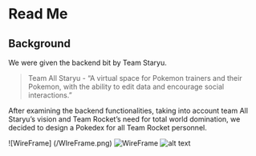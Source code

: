 # Read Me
## Background
We were given the backend bit by Team Staryu. 

> Team All Staryu - “A virtual space for Pokemon trainers and their Pokemon, with the ability to edit data and encourage social interactions.”

After examining the backend functionalities, taking into account team All Staryu’s vision and Team Rocket’s need for total world domination, we decided to design a Pokedex for all Team Rocket personnel.

![WireFrame] (/WIreFrame.png)
![WireFrame](WIreFrame.png)
![alt text](https://github.com/hufengyi11/client-project-pokeverse/blob/main/WIreFrame.png)
